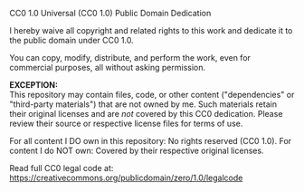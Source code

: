 CC0 1.0 Universal (CC0 1.0) Public Domain Dedication

I hereby waive all copyright and related rights to this work and dedicate it to the public domain under CC0 1.0.

You can copy, modify, distribute, and perform the work, even for commercial purposes, all without asking permission.

**EXCEPTION:**  
This repository may contain files, code, or other content ("dependencies" or "third-party materials") that are not owned by me. Such materials retain their original licenses and are *not* covered by this CC0 dedication. Please review their source or respective license files for terms of use.

For all content I DO own in this repository: No rights reserved (CC0 1.0).
For content I do NOT own: Covered by their respective original licenses.

Read full CC0 legal code at: https://creativecommons.org/publicdomain/zero/1.0/legalcode
